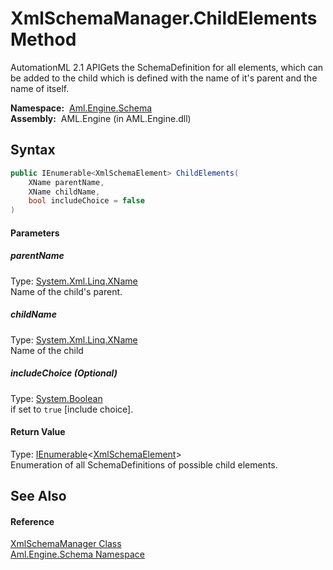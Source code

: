XmlSchemaManager.ChildElements Method
=====================================
AutomationML 2.1 APIGets the SchemaDefinition for all elements, which can be added to the child which is defined with the name of it's parent and the name of itself.

  **Namespace:**  [Aml.Engine.Schema][1]  
  **Assembly:**  AML.Engine (in AML.Engine.dll)

Syntax
------

```csharp
public IEnumerable<XmlSchemaElement> ChildElements(
	XName parentName,
	XName childName,
	bool includeChoice = false
)
```

#### Parameters

##### *parentName*
Type: [System.Xml.Linq.XName][2]  
Name of the child's parent.

##### *childName*
Type: [System.Xml.Linq.XName][2]  
Name of the child

##### *includeChoice* (Optional)
Type: [System.Boolean][3]  
if set to `true` [include choice].

#### Return Value
Type: [IEnumerable][4]&lt;[XmlSchemaElement][5]>  
Enumeration of all SchemaDefinitions of possible child elements.

See Also
--------

#### Reference
[XmlSchemaManager Class][6]  
[Aml.Engine.Schema Namespace][1]  

[1]: ../README.md
[2]: https://docs.microsoft.com/dotnet/api/system.xml.linq.xname
[3]: https://docs.microsoft.com/dotnet/api/system.boolean
[4]: https://docs.microsoft.com/dotnet/api/system.collections.generic.ienumerable-1
[5]: https://docs.microsoft.com/dotnet/api/system.xml.schema.xmlschemaelement
[6]: README.md
[7]: https://www.automationml.org
[8]: ../../icons/logoShade.png